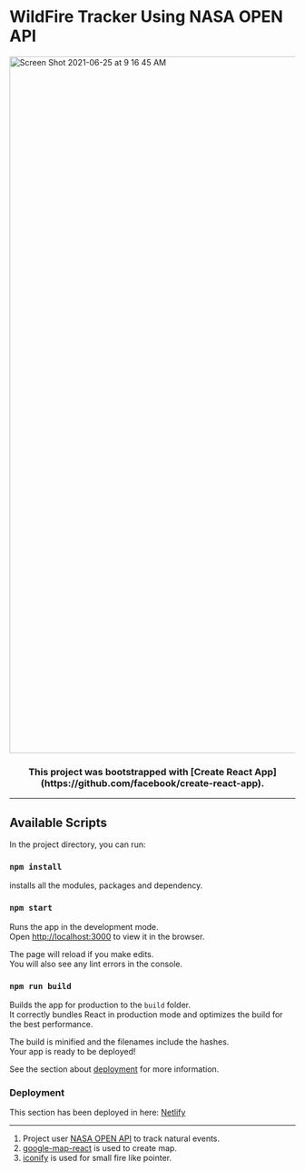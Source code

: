 # WildFire Tracker Using NASA OPEN API

<img width="1225" alt="Screen Shot 2021-06-25 at 9 16 45 AM" src="https://user-images.githubusercontent.com/58945964/123438204-163f7400-d596-11eb-8531-6a4c8495b8ea.png">


<h3 align = "center"> This project was bootstrapped with [Create React App](https://github.com/facebook/create-react-app). </h3>


----- 

## Available Scripts

In the project directory, you can run:

### `npm install`

installs all the modules, packages and dependency.

### `npm start`

Runs the app in the development mode.\
Open [http://localhost:3000](http://localhost:3000) to view it in the browser.

The page will reload if you make edits.\
You will also see any lint errors in the console.

### `npm run build`

Builds the app for production to the `build` folder.\
It correctly bundles React in production mode and optimizes the build for the best performance.

The build is minified and the filenames include the hashes.\
Your app is ready to be deployed!

See the section about [deployment](https://facebook.github.io/create-react-app/docs/deployment) for more information.

### Deployment

This section has been deployed in here: [Netlify](https://app.netlify.com/teams/shubham-uta/overview)

-------

1. Project user [NASA OPEN API](https://eonet.sci.gsfc.nasa.gov/docs/v2.1) to track natural events. 
2. [google-map-react](https://www.npmjs.com/package/google-map-react) is used to create map.
3. [iconify](https://www.npmjs.com/package/@iconify/icons-mdi) is used for small fire like pointer.

